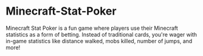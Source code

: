 # Minecraft-Stat-Poker
Minecraft Stat Poker is a fun game where players use their Minecraft statistics as a form of betting. Instead of traditional cards, you're wager with in-game statistics like distance walked, mobs killed, number of jumps, and more!
